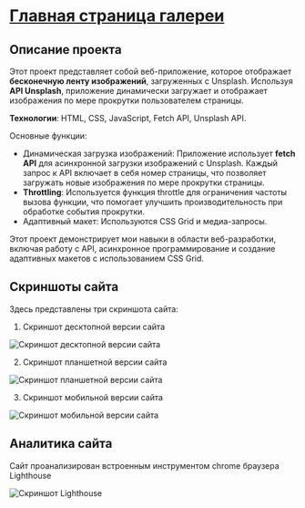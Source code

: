 # [Главная страница галереи](https://asalferova.github.io/EndlessFeed/ "Ссылка на сайт")

## Описание проекта

Этот проект представляет собой веб-приложение, которое отображает **бесконечную ленту изображений**, загруженных с Unsplash. Используя **API Unsplash**, приложение динамически загружает и отображает изображения по мере прокрутки пользователем страницы.

   **Технологии**: HTML, CSS, JavaScript, Fetch API, Unsplash API.

   Основные функции:

   * Динамическая загрузка изображений: Приложение использует **fetch API** для асинхронной загрузки изображений с Unsplash. Каждый запрос к API включает в себя номер страницы, что позволяет загружать новые изображения по мере прокрутки страницы.
   * **Throttling**: Используется функция throttle для ограничения частоты вызова функции, что помогает улучшить производительность при обработке события прокрутки.
   * Адаптивный макет: Используются CSS Grid и медиа-запросы.


Этот проект демонстрирует мои навыки в области веб-разработки, включая работу с API, асинхронное программирование и создание адаптивных макетов с использованием CSS Grid.

## Скриншоты сайта

Здесь представлены три скриншота сайта:

1. Скриншот десктопной версии сайта
 
![Скриншот десктопной версии сайта](./screenshots/siteDesktop.png)

2. Скриншот планшетной версии сайта

![Скриншот планшетной версии сайта](./screenshots/siteTablet.png)

3. Скриншот мобильной версии сайта

![Скриншот мобильной версии сайта](./screenshots/siteMobile.png)

## Аналитика сайта

Сайт проанализирован встроенным инструментом chrome браузера Lighthouse

![Скриншот Lighthouse](./screenshots/lightHouse.png)



